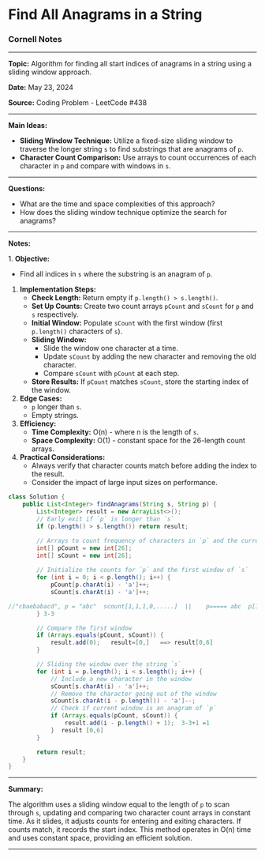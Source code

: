 # Find All Anagrams in a String

### **Cornell Notes**

* * *

  

**Topic:** Algorithm for finding all start indices of anagrams in a string using a sliding window approach.

  

**Date:** May 23, 2024

  

**Source:** Coding Problem - LeetCode #438

* * *

  

**Main Ideas:**

  

*   **Sliding Window Technique:** Utilize a fixed-size sliding window to traverse the longer string `s` to find substrings that are anagrams of `p`.
*   **Character Count Comparison:** Use arrays to count occurrences of each character in `p` and compare with windows in `s`.

* * *

  

**Questions:**

  

*   What are the time and space complexities of this approach?
*   How does the sliding window technique optimize the search for anagrams?

* * *

  

**Notes:**

1\. **Objective:**

  

*   Find all indices in `s` where the substring is an anagram of `p`.

  

1. **Implementation Steps:**
    *   **Check Length:** Return empty if `p.length() > s.length()`.
    *   **Set Up Counts:** Create two count arrays `pCount` and `sCount` for `p` and `s` respectively.
    *   **Initial Window:** Populate `sCount` with the first window (first `p.length()` characters of `s`).
    *   **Sliding Window:**
        *   Slide the window one character at a time.
        *   Update `sCount` by adding the new character and removing the old character.
        *   Compare `sCount` with `pCount` at each step.
    *   **Store Results:** If `pCount` matches `sCount`, store the starting index of the window.
2. **Edge Cases:**
    *   `p` longer than `s`.
    *   Empty strings.
3. **Efficiency:**
    *   **Time Complexity:** O(n) - where n is the length of `s`.
    *   **Space Complexity:** O(1) - constant space for the 26-length count arrays.
4. **Practical Considerations:**
    *   Always verify that character counts match before adding the index to the result.
    *   Consider the impact of large input sizes on performance.

```java
class Solution {
    public List<Integer> findAnagrams(String s, String p) {
        List<Integer> result = new ArrayList<>();
        // Early exit if `p` is longer than `s`
        if (p.length() > s.length()) return result;

        // Arrays to count frequency of characters in `p` and the current window in `s`
        int[] pCount = new int[26];
        int[] sCount = new int[26];
        
        // Initialize the counts for `p` and the first window of `s`
        for (int i = 0; i < p.length(); i++) {
            pCount[p.charAt(i) - 'a']++;
            sCount[s.charAt(i) - 'a']++;

//"cbaebabacd", p = "abc"  scount[1,1,1,0,.....]  ||    p===== abc  p[1,1,1,000000]
        } 3-3

        // Compare the first window
        if (Arrays.equals(pCount, sCount)) {
            result.add(0);   result=[0,]   ==> result[0,6]
        }

        // Sliding the window over the string `s`
        for (int i = p.length(); i < s.length(); i++) {
            // Include a new character in the window
            sCount[s.charAt(i) - 'a']++;
            // Remove the character going out of the window
            sCount[s.charAt(i - p.length()) - 'a']--;
            // Check if current window is an anagram of `p`
            if (Arrays.equals(pCount, sCount)) {
                result.add(i - p.length() + 1);  3-3+1 =1
            }  result [0,6]
        }

        return result;
    }
}
```

* * *

  

**Summary:**

The algorithm uses a sliding window equal to the length of `p` to scan through `s`, updating and comparing two character count arrays in constant time. As it slides, it adjusts counts for entering and exiting characters. If counts match, it records the start index. This method operates in O(n) time and uses constant space, providing an efficient solution.

* * *
